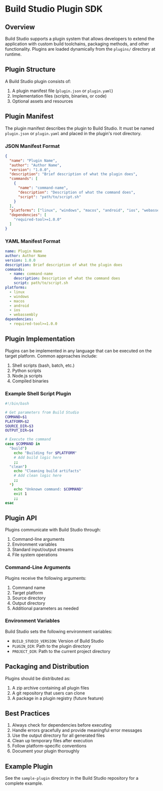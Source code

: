 # Build Studio Plugin SDK

## Overview

Build Studio supports a plugin system that allows developers to extend the application with custom build toolchains, packaging methods, and other functionality. Plugins are loaded dynamically from the `plugins/` directory at runtime.

## Plugin Structure

A Build Studio plugin consists of:

1. A plugin manifest file (`plugin.json` or `plugin.yaml`)
2. Implementation files (scripts, binaries, or code)
3. Optional assets and resources

## Plugin Manifest

The plugin manifest describes the plugin to Build Studio. It must be named `plugin.json` or `plugin.yaml` and placed in the plugin's root directory.

### JSON Manifest Format

```json
{
  "name": "Plugin Name",
  "author": "Author Name",
  "version": "1.0.0",
  "description": "Brief description of what the plugin does",
  "commands": [
    {
      "name": "command-name",
      "description": "Description of what the command does",
      "script": "path/to/script.sh"
    }
  ],
  "platforms": ["linux", "windows", "macos", "android", "ios", "webassembly"],
  "dependencies": [
    "required-tool>=1.0.0"
  ]
}
```

### YAML Manifest Format

```yaml
name: Plugin Name
author: Author Name
version: 1.0.0
description: Brief description of what the plugin does
commands:
  - name: command-name
    description: Description of what the command does
    script: path/to/script.sh
platforms:
  - linux
  - windows
  - macos
  - android
  - ios
  - webassembly
dependencies:
  - required-tool>=1.0.0
```

## Plugin Implementation

Plugins can be implemented in any language that can be executed on the target platform. Common approaches include:

1. Shell scripts (bash, batch, etc.)
2. Python scripts
3. Node.js scripts
4. Compiled binaries

### Example Shell Script Plugin

```bash
#!/bin/bash

# Get parameters from Build Studio
COMMAND=$1
PLATFORM=$2
SOURCE_DIR=$3
OUTPUT_DIR=$4

# Execute the command
case $COMMAND in
  "build")
    echo "Building for $PLATFORM"
    # Add build logic here
    ;;
  "clean")
    echo "Cleaning build artifacts"
    # Add clean logic here
    ;;
  *)
    echo "Unknown command: $COMMAND"
    exit 1
    ;;
esac
```

## Plugin API

Plugins communicate with Build Studio through:

1. Command-line arguments
2. Environment variables
3. Standard input/output streams
4. File system operations

### Command-Line Arguments

Plugins receive the following arguments:

1. Command name
2. Target platform
3. Source directory
4. Output directory
5. Additional parameters as needed

### Environment Variables

Build Studio sets the following environment variables:

- `BUILD_STUDIO_VERSION`: Version of Build Studio
- `PLUGIN_DIR`: Path to the plugin directory
- `PROJECT_DIR`: Path to the current project directory

## Packaging and Distribution

Plugins should be distributed as:

1. A zip archive containing all plugin files
2. A git repository that users can clone
3. A package in a plugin registry (future feature)

## Best Practices

1. Always check for dependencies before executing
2. Handle errors gracefully and provide meaningful error messages
3. Use the output directory for all generated files
4. Clean up temporary files after execution
5. Follow platform-specific conventions
6. Document your plugin thoroughly

## Example Plugin

See the `sample-plugin` directory in the Build Studio repository for a complete example.
